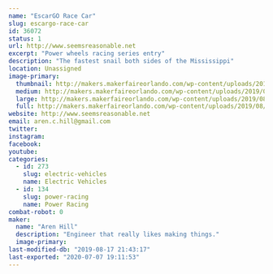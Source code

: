 ```yaml
---
name: "EscarGO Race Car"
slug: escargo-race-car
id: 36072
status: 1
url: http://www.seemsreasonable.net
excerpt: "Power wheels racing series entry"
description: "The fastest snail both sides of the Mississippi"
location: Unassigned
image-primary:
  thumbnail: http://makers.makerfaireorlando.com/wp-content/uploads/2019/08/escargot-150x150.jpg
  medium: http://makers.makerfaireorlando.com/wp-content/uploads/2019/08/escargot-272x300.jpg
  large: http://makers.makerfaireorlando.com/wp-content/uploads/2019/08/escargot.jpg
  full: http://makers.makerfaireorlando.com/wp-content/uploads/2019/08/escargot.jpg
website: http://www.seemsreasonable.net
email: aren.c.hill@gmail.com
twitter: 
instagram: 
facebook: 
youtube: 
categories:
  - id: 273
    slug: electric-vehicles
    name: Electric Vehicles
  - id: 134
    slug: power-racing
    name: Power Racing
combat-robot: 0
maker:
  name: "Aren Hill"
  description: "Engineer that really likes making things."
  image-primary: 
last-modified-db: "2019-08-17 21:43:17"
last-exported: "2020-07-07 19:11:53"
---
```

